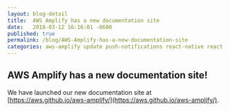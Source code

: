 ```yaml
---
layout: blog-detail
title:  AWS Amplify has a new documentation site
date:   2018-03-12 16:16:01 -0600
published: true
permalink: /blog/AWS-Amplify-has-a-new-documentation-site
categories: aws-amplify update push-notifications react-native react
---
```


## AWS Amplify has a new documentation site!

We have launched our new documentation site at [https://aws.github.io/aws-amplify/](https://aws.github.io/aws-amplify/). 

